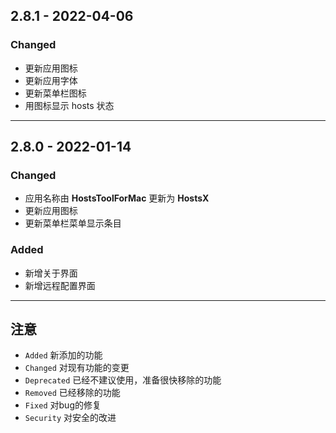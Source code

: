 ## 2.8.1 - 2022-04-06

### Changed
- 更新应用图标
- 更新应用字体
- 更新菜单栏图标
- 用图标显示 hosts 状态

---

## 2.8.0 - 2022-01-14

### Changed
- 应用名称由 **HostsToolForMac** 更新为 **HostsX**
- 更新应用图标
- 更新菜单栏菜单显示条目

### Added
- 新增关于界面
- 新增远程配置界面

---

## 注意

- `Added` 新添加的功能
- `Changed` 对现有功能的变更
- `Deprecated` 已经不建议使用，准备很快移除的功能
- `Removed` 已经移除的功能
- `Fixed` 对bug的修复
- `Security` 对安全的改进 
